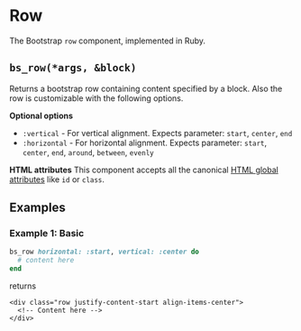 # Row

The Bootstrap `row` component, implemented in Ruby.

## `bs_row(*args, &block)`

Returns a bootstrap row containing content specified by a block. Also the row is customizable with the following options.

**Optional options**

* `:vertical` - For vertical alignment. Expects parameter: `start`, `center`, `end`
* `:horizontal` - For horizontal alignment. Expects parameter: `start`, `center`, `end`, `around`, `between`, `evenly`

**HTML attributes** This component accepts all the canonical [HTML global attributes](https://www.w3schools.com/tags/ref_standardattributes.asp) like `id` or `class`.

## Examples

### Example 1: Basic

```ruby
bs_row horizontal: :start, vertical: :center do
  # content here
end
```

returns

```markup
<div class="row justify-content-start align-items-center">
  <!-- Content here -->
</div>
```

